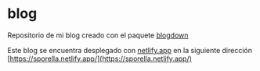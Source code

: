 # blog

Repositorio de mi blog creado con el paquete [blogdown](https://bookdown.org/yihui/blogdown/)

Este blog se encuentra desplegado con [netlify.app](https://netlify.app/) en la siguiente dirección [https://sporella.netlify.app/](https://sporella.netlify.app/)
